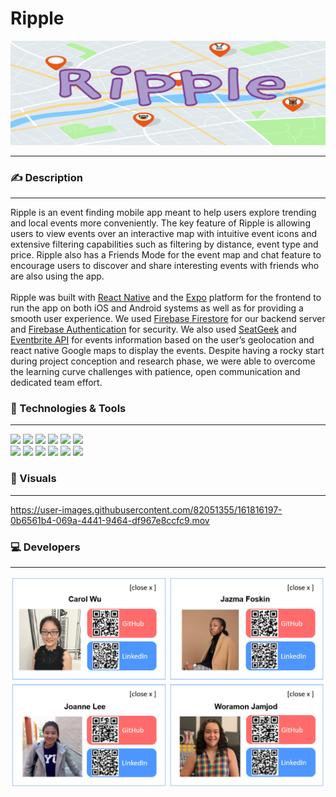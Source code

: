 # Ripple

![Ripple Logo](/assets/RippleBanner2.png)
___

### :writing_hand: Description
___

Ripple is an event finding mobile app meant to help users explore trending and local events more conveniently. The key feature of Ripple is allowing users to view events over an interactive map with intuitive event icons and extensive filtering capabilities such as filtering by distance, event type and price. Ripple also has a Friends Mode for the event map and chat feature to encourage users to discover and share interesting events with friends who are also using the app. <br>
<br>
Ripple was built with [React Native](https://reactnative.dev/) and the [Expo](https://expo.dev/) platform for the frontend to run the app on
both iOS and Android systems as well as for providing a smooth user experience. We used [Firebase
Firestore](https://firebase.google.com/?hl=en&authuser=0) for our backend server and [Firebase Authentication](https://firebase.google.com/docs/auth) for security. We also used [SeatGeek](https://platform.seatgeek.com/)
and [Eventbrite API](https://www.eventbrite.com/platform/api) for events information based on the user’s geolocation and react native Google maps to display the events. Despite having a rocky start during project conception and research phase, we were able to overcome the learning curve challenges with patience, open communication and dedicated team effort.


### :wrench: Technologies & Tools
___

![](https://img.shields.io/badge/OS-Linux-informational?style=plastic&logo=linux&logoColor=white&color=c4b4f4)
![](https://img.shields.io/badge/Shell-Bash/Zsh-informational?style=plastic&logo=windowsterminal&logoColor=white&color=c4b4f4)
![](https://img.shields.io/badge/Editor-VSCode-informational?style=plastic&logo=visualstudiocode&logoColor=white&color=c4b4f4)
![](https://img.shields.io/badge/Code-JavaScript-informational?style=plastic&logo=javascript&logoColor=white&color=c4b4f4)
![](https://img.shields.io/badge/Code-React%20Native-informational?style=plastic&logo=react&logoColor=white&color=c4b4f4)
![](https://img.shields.io/badge/Tools-Firebase%20Firestore-informational?style=plastic&logo=firebase&logoColor=white&color=c4b4f4)<br>
![](https://img.shields.io/badge/Tools-Expo-informational?style=plastic&logo=expo&logoColor=white&color=c4b4f4)
![](https://img.shields.io/badge/Tools-Eventbrite%20API-informational?style=plastic&logo=eventbrite&logoColor=white&color=c4b4f4)
![](https://img.shields.io/badge/Tools-SeatGeek%20API-informational?style=plastic&logo=&logoColor=white&color=c4b4f4)
![](https://img.shields.io/badge/Tools-Figma-informational?style=plastic&logo=figma&logoColor=white&color=c4b4f4)
![](https://img.shields.io/badge/Code-React-informational?style=plastic&logo=react&logoColor=white&color=c4b4f4)
![](https://img.shields.io/badge/Tools-Firebase%20Authentication-informational?style=plastic&logo=firebase&logoColor=white&color=c4b4f4)


### :iphone: Visuals
___


https://user-images.githubusercontent.com/82051355/161816197-0b6561b4-069a-4441-9464-df967e8ccfc9.mov




### :computer: Developers
___

![Team Apple](/assets/teamCards.PNG)
